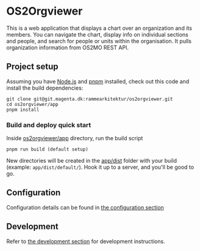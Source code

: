 # OS2Orgviewer

This is a web application that displays a chart over an organization and its members.
You can navigate the chart, display info on individual sections and people, and search for people or units within the organisation.
It pulls organization information from OS2MO REST API.

## Project setup
Assuming you have [Node.js](https://nodejs.org/en/) and [pnpm](https://pnpm.io/) installed, check out this code and install the build dependencies:
```
git clone git@git.magenta.dk:rammearkitektur/os2orgviewer.git
cd os2orgviewer/app
pnpm install
```

### Build and deploy quick start
Inside [os2orgviewer/app](./app) directory, run the build script
```
pnpm run build (default setup)
```

New directories will be created in the [app/dist](./app/dist) folder with your build (example: `app/dist/default/`). Hook it up to a server, and you'll be good to go.

## Configuration

Configuration details can be found in [the configuration section](./app/CONFIGURATION.md)

## Development
Refer to [the development section](./app/DEVELOPMENT.md) for development instructions.